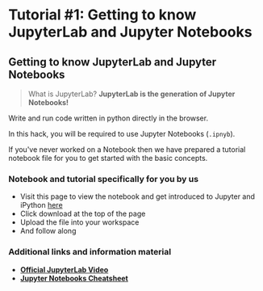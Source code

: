 # Tutorial #1: Getting to know JupyterLab and Jupyter Notebooks

## Getting to know JupyterLab and Jupyter Notebooks

> What is JupyterLab? **JupyterLab is the generation of Jupyter Notebooks!**

Write and run code written in python directly in the browser.

In this hack, you will be required to use Jupyter Notebooks (`.ipnyb`).

If you've never worked on a Notebook then we have prepared a tutorial notebook file for you to get started with the basic concepts.

### Notebook and tutorial specifically for you by us

- Visit this page to view the notebook and get introduced to Jupyter and iPython [here](https://bit.ly/3ltrpYJ)
- Click download at the top of the page
- Upload the file into your workspace 
- And follow along

### Additional links and information material

* **[Official JupyterLab Video](https://www.youtube.com/watch?v=A5YyoCKxEOU)**
* **[Jupyter Notebooks Cheatsheet ](https://github.com/ironhacks/Tutorials-COVID-19/blob/master/tutorials-fall-2020/python/Shortcuts.png)**
